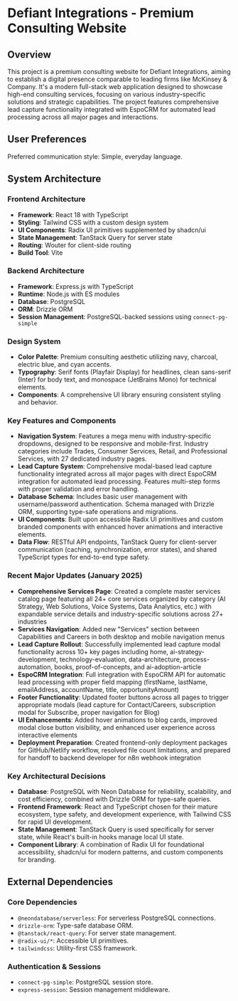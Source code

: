 # Defiant Integrations - Premium Consulting Website

## Overview
This project is a premium consulting website for Defiant Integrations, aiming to establish a digital presence comparable to leading firms like McKinsey & Company. It's a modern full-stack web application designed to showcase high-end consulting services, focusing on various industry-specific solutions and strategic capabilities. The project features comprehensive lead capture functionality integrated with EspoCRM for automated lead processing across all major pages and interactions.

## User Preferences
Preferred communication style: Simple, everyday language.

## System Architecture

### Frontend Architecture
- **Framework**: React 18 with TypeScript
- **Styling**: Tailwind CSS with a custom design system
- **UI Components**: Radix UI primitives supplemented by shadcn/ui
- **State Management**: TanStack Query for server state
- **Routing**: Wouter for client-side routing
- **Build Tool**: Vite

### Backend Architecture
- **Framework**: Express.js with TypeScript
- **Runtime**: Node.js with ES modules
- **Database**: PostgreSQL
- **ORM**: Drizzle ORM
- **Session Management**: PostgreSQL-backed sessions using `connect-pg-simple`

### Design System
- **Color Palette**: Premium consulting aesthetic utilizing navy, charcoal, electric blue, and cyan accents.
- **Typography**: Serif fonts (Playfair Display) for headlines, clean sans-serif (Inter) for body text, and monospace (JetBrains Mono) for technical elements.
- **Components**: A comprehensive UI library ensuring consistent styling and behavior.

### Key Features and Components
- **Navigation System**: Features a mega menu with industry-specific dropdowns, designed to be responsive and mobile-first. Industry categories include Trades, Consumer Services, Retail, and Professional Services, with 27 dedicated industry pages.
- **Lead Capture System**: Comprehensive modal-based lead capture functionality integrated across all major pages with direct EspoCRM integration for automated lead processing. Features multi-step forms with proper validation and error handling.
- **Database Schema**: Includes basic user management with username/password authentication. Schema managed with Drizzle ORM, supporting type-safe operations and migrations.
- **UI Components**: Built upon accessible Radix UI primitives and custom branded components with enhanced hover animations and interactive elements.
- **Data Flow**: RESTful API endpoints, TanStack Query for client-server communication (caching, synchronization, error states), and shared TypeScript types for end-to-end type safety.

### Recent Major Updates (January 2025)
- **Comprehensive Services Page**: Created a complete master services catalog page featuring all 24+ core services organized by category (AI Strategy, Web Solutions, Voice Systems, Data Analytics, etc.) with expandable service details and industry-specific solutions across 27+ industries
- **Services Navigation**: Added new "Services" section between Capabilities and Careers in both desktop and mobile navigation menus
- **Lead Capture Rollout**: Successfully implemented lead capture modal functionality across 10+ key pages including home, ai-strategy-development, technology-evaluation, data-architecture, process-automation, books, proof-of-concepts, and ai-adoption-article
- **EspoCRM Integration**: Full integration with EspoCRM API for automatic lead processing with proper field mapping (firstName, lastName, emailAddress, accountName, title, opportunityAmount)
- **Footer Functionality**: Updated footer buttons across all pages to trigger appropriate modals (lead capture for Contact/Careers, subscription modal for Subscribe, proper navigation for Blog)
- **UI Enhancements**: Added hover animations to blog cards, improved modal close button visibility, and enhanced user experience across interactive elements
- **Deployment Preparation**: Created frontend-only deployment packages for GitHub/Netlify workflow, resolved file count limitations, and prepared for handoff to backend developer for n8n webhook integration

### Key Architectural Decisions
- **Database**: PostgreSQL with Neon Database for reliability, scalability, and cost efficiency, combined with Drizzle ORM for type-safe queries.
- **Frontend Framework**: React and TypeScript chosen for their mature ecosystem, type safety, and development experience, with Tailwind CSS for rapid UI development.
- **State Management**: TanStack Query is used specifically for server state, while React's built-in hooks manage local UI state.
- **Component Library**: A combination of Radix UI for foundational accessibility, shadcn/ui for modern patterns, and custom components for branding.

## External Dependencies

### Core Dependencies
- `@neondatabase/serverless`: For serverless PostgreSQL connections.
- `drizzle-orm`: Type-safe database ORM.
- `@tanstack/react-query`: For server state management.
- `@radix-ui/*`: Accessible UI primitives.
- `tailwindcss`: Utility-first CSS framework.

### Authentication & Sessions
- `connect-pg-simple`: PostgreSQL session store.
- `express-session`: Session management middleware.